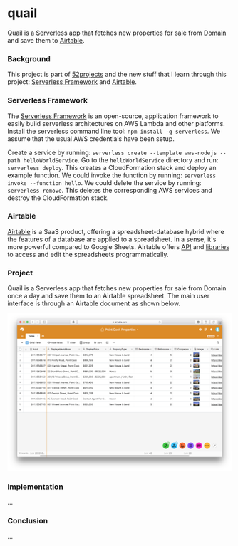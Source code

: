 # quail

Quail is a [Serverless](https://serverless.com) app that fetches new properties for sale from [Domain](https://www.domain.com.au) and save them to [Airtable](https://airtable.com).

### Background

This project is part of [52projects](https://donny.github.io/52projects/) and the new stuff that I learn through this project: [Serverless Framework](https://serverless.com) and [Airtable](https://airtable.com).

### Serverless Framework

The [Serverless Framework](https://serverless.com) is an open-source, application framework to easily build serverless architectures on AWS Lambda and other platforms. Install the serverless command line tool: `npm install -g serverless`. We assume that the usual AWS credentials have been setup.

Create a service by running: `serverless create --template aws-nodejs --path helloWorldService`. Go to the `helloWorldService` directory and run: `serverless deploy`. This creates a CloudFormation stack and deploy an example function. We could invoke the function by running: `serverless invoke --function hello`. We could delete the service by running: `serverless remove`. This deletes the corresponding AWS services and destroy the CloudFormation stack.

### Airtable

[Airtable](https://airtable.com/product) is a SaaS product, offering a spreadsheet-database hybrid where the features of a database are applied to a spreadsheet. In a sense, it's more powerful compared to Google Sheets. Airtable offers [API](https://airtable.com/api) and [libraries](https://github.com/Airtable/airtable.js) to access and edit the spreadsheets programmatically.

### Project

Quail is a Serverless app that fetches new properties for sale from Domain once a day and save them to an Airtable spreadsheet. The main user interface is through an Airtable document as shown below.

![Screenshot](https://raw.githubusercontent.com/donny/quail/master/screenshot.png)

### Implementation

...

### Conclusion

...
